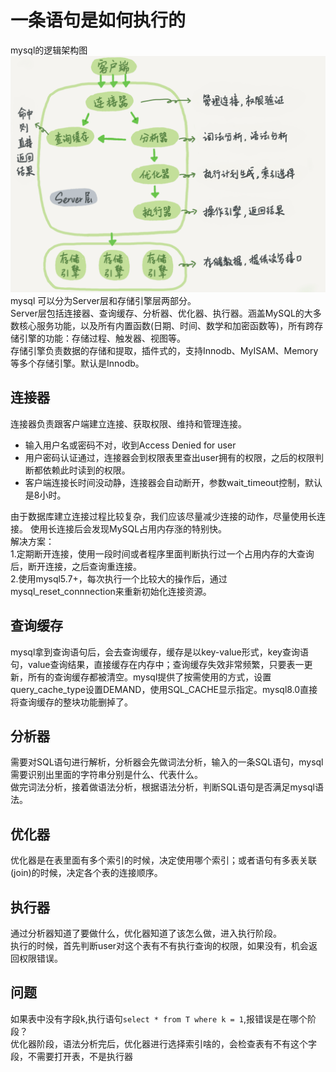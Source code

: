 # 一条语句是如何执行的

mysql的逻辑架构图![逻辑架构图](/数据库/img/mysql-1.png)  
mysql 可以分为Server层和存储引擎层两部分。  
Server层包括连接器、查询缓存、分析器、优化器、执行器。涵盖MySQL的大多数核心服务功能，以及所有内置函数(日期、时间、数学和加密函数等)，所有跨存储引擎的功能：存储过程、触发器、视图等。  
存储引擎负责数据的存储和提取，插件式的，支持Innodb、MyISAM、Memory等多个存储引擎。默认是Innodb。   
## 连接器
连接器负责跟客户端建立连接、获取权限、维持和管理连接。  
* 输入用户名或密码不对，收到Access Denied for user
* 用户密码认证通过，连接器会到权限表里查出user拥有的权限，之后的权限判断都依赖此时读到的权限。
* 客户端连接长时间没动静，连接器会自动断开，参数wait_timeout控制，默认是8小时。

由于数据库建立连接过程比较复杂，我们应该尽量减少连接的动作，尽量使用长连接。 使用长连接后会发现MySQL占用内存涨的特别快。  
解决方案：  
1.定期断开连接，使用一段时间或者程序里面判断执行过一个占用内存的大查询后，断开连接，之后查询重连接。  
2.使用mysql5.7+，每次执行一个比较大的操作后，通过mysql_reset_connnection来重新初始化连接资源。

## 查询缓存
mysql拿到查询语句后，会去查询缓存，缓存是以key-value形式，key查询语句，value查询结果，直接缓存在内存中；查询缓存失效非常频繁，只要表一更新，所有的查询缓存都被清空。mysql提供了按需使用的方式，设置query_cache_type设置DEMAND，使用SQL_CACHE显示指定。mysql8.0直接将查询缓存的整块功能删掉了。

## 分析器
需要对SQL语句进行解析，分析器会先做词法分析，输入的一条SQL语句，mysql需要识别出里面的字符串分别是什么、代表什么。  
做完词法分析，接着做语法分析，根据语法分析，判断SQL语句是否满足mysql语法。  

## 优化器
优化器是在表里面有多个索引的时候，决定使用哪个索引；或者语句有多表关联(join)的时候，决定各个表的连接顺序。 

## 执行器
通过分析器知道了要做什么，优化器知道了该怎么做，进入执行阶段。  
执行的时候，首先判断user对这个表有不有执行查询的权限，如果没有，机会返回权限错误。

## 问题
如果表中没有字段k,执行语句`select * from T where k = 1`,报错误是在哪个阶段？   
优化器阶段，语法分析完后，优化器进行选择索引啥的，会检查表有不有这个字段，不需要打开表，不是执行器